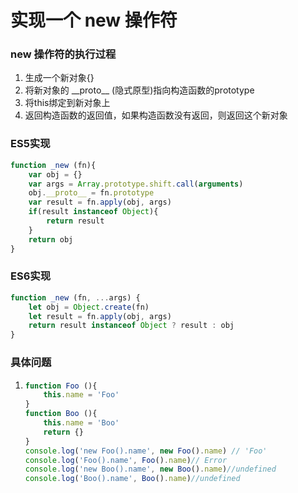 # 实现一个 new 操作符

### new 操作符的执行过程

1. 生成一个新对象{}
2. 将新对象的 \_\_proto\_\_ (隐式原型)指向构造函数的prototype
3. 将this绑定到新对象上
4. 返回构造函数的返回值，如果构造函数没有返回，则返回这个新对象

### ES5实现

```javascript
function _new (fn){
    var obj = {}
    var args = Array.prototype.shift.call(arguments)
    obj.__proto__ = fn.prototype
    var result = fn.apply(obj, args)
    if(result instanceof Object){
        return result
    }
    return obj
}
```

### ES6实现

```javascript
function _new (fn, ...args) {
    let obj = Object.create(fn)
    let result = fn.apply(obj, args)
    return result instanceof Object ? result : obj
}
```

### 具体问题

1. ```javascript
   function Foo (){
       this.name = 'Foo'
   }
   function Boo (){
       this.name = 'Boo'
       return {}
   }
   console.log('new Foo().name', new Foo().name) // 'Foo'
   console.log('Foo().name', Foo().name)// Error
   console.log('new Boo().name', new Boo().name)//undefined
   console.log('Boo().name', Boo().name)//undefined
   ```

   